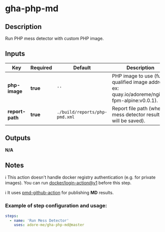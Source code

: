 # gha-php-md

## Description
Run PHP mess detector with custom PHP image.

## Inputs
| Key                   | Required | Default                       | Description                                                                                    |
|-----------------------|----------|-------------------------------|------------------------------------------------------------------------------------------------|
| **php-image**         | **true** | `''`                          | PHP image to use (fully qualified image address. ex: quay.io/adoreme/nginx-fpm-alpine:v0.0.1). |
| **report-path**       | **true** | `./build/reports/php-pmd.xml` | Report file path (where mess detector results will be saved).                                  |

## Outputs
**N/A**

## Notes
ℹ This action doesn't handle docker registry authentication (e.g. for private images).
You can run [docker/login-action@v1](https://github.com/docker/login-action) before this step.

ℹ It uses [pmd-github-action](https://github.com/jwgmeligmeyling/pmd-github-action) for publishing **MD** results.

### Example of step configuration and usage:

```yaml
steps:
  - name: 'Run Mess Detector'
    uses: adore-me/gha-php-md@master
```
